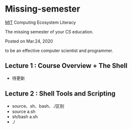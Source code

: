 # Missing-semester

[MIT](https://missing.csail.mit.edu/about/) Computing Ecosystem Literacy

The missing semester of your CS education.

Posted on Mar.24, 2020

to be an effective computer scientist and programmer.

## Lecture 1 : Course Overview + The Shell

- 待更新

## Lecture 2 : Shell Tools and Scripting

- source、sh、bash、./区别
- source a.sh
- sh/bash a.sh
- ./